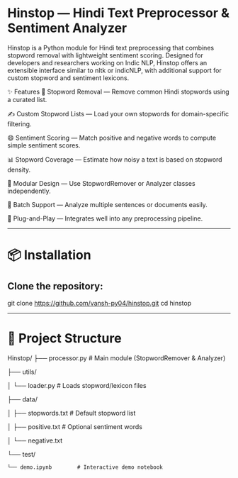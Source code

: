 # Hinstop — Hindi Text Preprocessor & Sentiment Analyzer
Hinstop is a Python module for Hindi text preprocessing that combines stopword removal with lightweight sentiment scoring. Designed for developers and researchers working on Indic NLP, Hinstop offers an extensible interface similar to nltk or indicNLP, with additional support for custom stopword and sentiment lexicons.

✨ Features
🧹 Stopword Removal — Remove common Hindi stopwords using a curated list.

✍️ Custom Stopword Lists — Load your own stopwords for domain-specific filtering.

😄 Sentiment Scoring — Match positive and negative words to compute simple sentiment scores.

📊 Stopword Coverage — Estimate how noisy a text is based on stopword density.

🧠 Modular Design — Use StopwordRemover or Analyzer classes independently.

🔁 Batch Support — Analyze multiple sentences or documents easily.

🔌 Plug-and-Play — Integrates well into any preprocessing pipeline.

---
# 📦 Installation

## Clone the repository:
   git clone https://github.com/vansh-py04/hinstop.git
   cd hinstop
   
---
# 📂 Project Structure

Hinstop/
├── processor.py          # Main module (StopwordRemover & Analyzer)

├── utils/

│   └── loader.py         # Loads stopword/lexicon files

├── data/

│   ├── stopwords.txt     # Default stopword list

│   ├── positive.txt      # Optional sentiment words

│   └── negative.txt

└── test/

    └── demo.ipynb        # Interactive demo notebook
